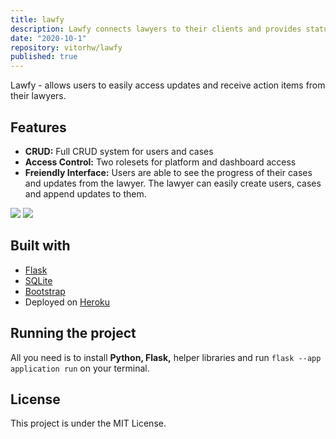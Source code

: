 ```yaml
---
title: lawfy
description: Lawfy connects lawyers to their clients and provides status updates on cases. This was the final submission for Harvard's CS50x Fall 2020 web development trail. Full stack project developed with Flask and SQLite.
date: "2020-10-1"
repository: vitorhw/lawfy
published: true
---
```


Lawfy - allows users to easily access updates and receive action items from their lawyers.

## Features

- **CRUD:** Full CRUD system for users and cases
- **Access Control:** Two rolesets for platform and dashboard access
- **Freiendly Interface:** Users are able to see the progress of their cases and updates from the lawyer. The lawyer can easily create users, cases and append updates to them.

![](https://github.com/vitorhw/lawfy/images/showcase_admin.gif)
![](https://github.com/vitorhw/lawfy/images/showcase_user.gif)

## Built with

- [Flask](https://flask.palletsprojects.com/)
- [SQLite](https://sqlite.org/index.html)
- [Bootstrap](https://getbootstrap.com/)
- Deployed on [Heroku](https://www.heroku.com/)

## Running the project

All you need is to install **Python, Flask,** helper libraries and run `flask --app application run` on your terminal.

## License

This project is under the MIT License.